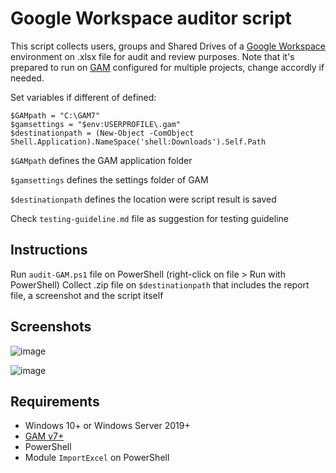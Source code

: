 # Google Workspace auditor script

This script collects users, groups and Shared Drives of a [Google Workspace](https://workspace.google.com/) environment on .xlsx file for audit and review purposes. Note that it's prepared to run on [GAM](https://github.com/GAM-team/GAM/) configured for multiple projects, change accordly if needed.

Set variables if different of defined:
```
$GAMpath = "C:\GAM7"
$gamsettings = "$env:USERPROFILE\.gam"
$destinationpath = (New-Object -ComObject Shell.Application).NameSpace('shell:Downloads').Self.Path
```

`$GAMpath` defines the GAM application folder

`$gamsettings` defines the settings folder of GAM

`$destinationpath` defines the location were script result is saved

Check `testing-guideline.md` file as suggestion for testing guideline

## Instructions

Run `audit-GAM.ps1` file on PowerShell (right-click on file > Run with PowerShell)
Collect .zip file on `$destinationpath` that includes the report file, a screenshot and the script itself

## Screenshots

![image](https://github.com/user-attachments/assets/90b07e8e-5f68-4533-9439-24c9a58835fc)

![image](https://github.com/user-attachments/assets/ca49633a-6822-46f0-9374-4358959fbc14)


## Requirements

* Windows 10+ or Windows Server 2019+
* [GAM v7+](https://github.com/GAM-team/GAM/)
* PowerShell
* Module `ImportExcel` on PowerShell

